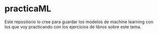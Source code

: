 # practicaML
Este repositorio lo cree para guardar los modelos de machine learning con los que voy practicando con los ejercicios de libros sobre este tema. 
